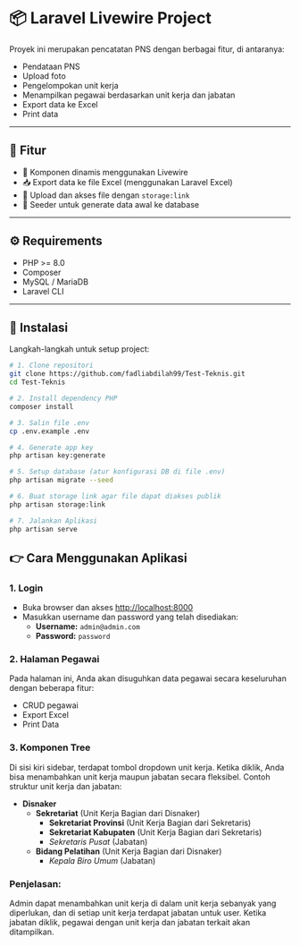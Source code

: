 # 📦 Laravel Livewire Project

Proyek ini merupakan pencatatan PNS dengan berbagai fitur, di antaranya:

-   Pendataan PNS
-   Upload foto
-   Pengelompokan unit kerja
-   Menampilkan pegawai berdasarkan unit kerja dan jabatan
-   Export data ke Excel
-   Print data

---

## 🧰 Fitur

-   🔄 Komponen dinamis menggunakan Livewire
-   📥 Export data ke file Excel (menggunakan Laravel Excel)
-   📂 Upload dan akses file dengan `storage:link`
-   🌱 Seeder untuk generate data awal ke database

---

## ⚙️ Requirements

-   PHP >= 8.0
-   Composer
-   MySQL / MariaDB
-   Laravel CLI

---

## 🚀 Instalasi

Langkah-langkah untuk setup project:

```bash
# 1. Clone repositori
git clone https://github.com/fadliabdilah99/Test-Teknis.git
cd Test-Teknis

# 2. Install dependency PHP
composer install

# 3. Salin file .env
cp .env.example .env

# 4. Generate app key
php artisan key:generate

# 5. Setup database (atur konfigurasi DB di file .env)
php artisan migrate --seed

# 6. Buat storage link agar file dapat diakses publik
php artisan storage:link

# 7. Jalankan Aplikasi
php artisan serve
```

## 👉 Cara Menggunakan Aplikasi

### 1. Login

-   Buka browser dan akses [http://localhost:8000](http://localhost:8000)
-   Masukkan username dan password yang telah disediakan:
    -   **Username:** `admin@admin.com`
    -   **Password:** `password`

### 2. Halaman Pegawai

Pada halaman ini, Anda akan disuguhkan data pegawai secara keseluruhan dengan beberapa fitur:

-   CRUD pegawai
-   Export Excel
-   Print Data

### 3. Komponen Tree

Di sisi kiri sidebar, terdapat tombol dropdown unit kerja. Ketika diklik, Anda bisa menambahkan unit kerja maupun jabatan secara fleksibel. Contoh struktur unit kerja dan jabatan:

-   **Disnaker**
    -   **Sekretariat** (Unit Kerja Bagian dari Disnaker)
        -   **Sekretariat Provinsi** (Unit Kerja Bagian dari Sekretaris)
        -   **Sekretariat Kabupaten** (Unit Kerja Bagian dari Sekretaris)
        -   _Sekretaris Pusat_ (Jabatan)
    -   **Bidang Pelatihan** (Unit Kerja Bagian dari Disnaker)
        -   _Kepala Biro Umum_ (Jabatan)

### Penjelasan:

Admin dapat menambahkan unit kerja di dalam unit kerja sebanyak yang diperlukan, dan di setiap unit kerja terdapat jabatan untuk user. Ketika jabatan diklik, pegawai dengan unit kerja dan jabatan terkait akan ditampilkan.

